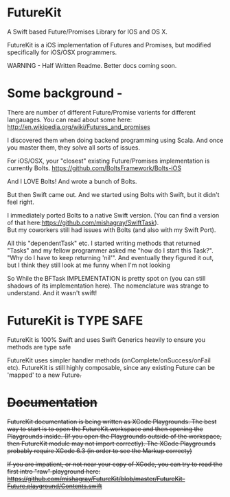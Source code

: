 # FutureKit
A Swift based Future/Promises Library for IOS and OS X.   


FutureKit is a iOS implementation of Futures and Promises, but modified specifically for iOS/OSX programmers.

WARNING - Half Written Readme.  Better docs coming soon.

# Some background - 

There are number of different Future/Promise varients for different langauages.
You can read about some here:
http://en.wikipedia.org/wiki/Futures_and_promises

I discovered them when doing backend programming using Scala. And once you master them, they solve all sorts of issues.

For iOS/OSX, your "closest" existing Future/Promises implementation is currently Bolts.
https://github.com/BoltsFramework/Bolts-iOS

And I LOVE Bolts!  And wrote a bunch of Bolts.

But then Swift came out.   And we started using Bolts with Swift, but it didn't feel right.  

I immediately ported Bolts to a native Swift version.  (You can find a version of that here:https://github.com/mishagray/SwiftTask).  
But my coworkers still had issues with Bolts (and also with my Swift Port).   

All this "dependentTask" etc.  I started writing methods that returned "Tasks" and my fellow programmer asked me "how do I start this Task?".  "Why do I have to keep returning 'nil'".    And eventually they figured it out, but I think they still look at me funny when I'm not looking

So While the BFTask IMPLEMENTATION is pretty spot on (you can still shadows of its implementation here).  The nomenclature was strange to understand.   And it wasn't swift!  



# FutureKit is TYPE SAFE

FutureKit is 100% Swift and uses Swift Generics heavily to ensure you methods are type safe

FutureKit uses simpler handler methods (onComplete/onSuccess/onFail etc). 
FutureKit is still highly composable, since any existing Future<T> can be 'mapped' to a new Future<S>.

# Documentation 

FutureKit documentation is being written as XCode Playgrounds.  The best way to start is to open the FutureKit.workspace and then opening the Playgrounds inside.  (If you open the Playgrounds outside of the workspace, then FutureKit module may not import correctly).
The XCode Playgrounds probably require XCode 6.3 (in order to see the Markup correcty)

If you are impatient, or not near your copy of XCode, you can try to read the first intro "raw" playground here:
https://github.com/mishagray/FutureKit/blob/master/FutureKit-Future.playground/Contents.swift













